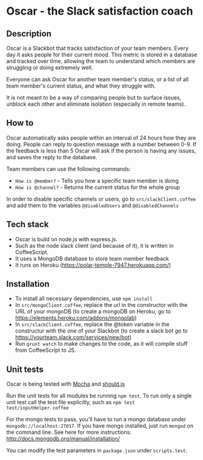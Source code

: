 # Oscar - the Slack satisfaction coach

## Description

Oscar is a Slackbot that tracks satisfaction of your team members. Every day it asks people for their current mood. This metric is stored in a database and tracked over time, allowing the team to understand which members are struggling or doing extremely well.

Everyone can ask Oscar for another team member's status, or a list of all team member's current status, and what they struggle with.

It is not meant to be a way of comparing people but to surface issues, unblock each other and eliminate isolation (especially in remote teams).

## How to

Oscar automatically asks people within an interval of 24 hours how they are doing. People can reply to question message with a number between 0-9. If the feedback is less than 5 Oscar will ask if the person is having any issues, and saves the reply to the database.

Team members can use the following commands:
- `How is @member?` - Tells you how a specific team member is doing
- `How is @channel?` - Returns the current status for the whole group

In order to disable specific channels or users, go to `src/slackClient.coffee` and add them to the variables `@disabledUsers` and `@disabledChannels`

## Tech stack

- Oscar is build on node.js with express.js.
- Such as the node slack client (and because of it), it is written in CoffeeScript.
- It uses a MongoDB database to store team member feedback
- It runs on Heroku (https://polar-temple-7947.herokuapp.com/)

## Installation

- To install all necessary dependencies, use `npm install`
- In `src/mongoClient.coffee`, replace the url in the constructor with the URL of your mongoDB (to create a mongoDB on Heroku, go to https://elements.heroku.com/addons/mongolab)
- In `src/slackClient.coffee`, replace the @token variable in the constructur with the one of your Slackbot (to create a slack bot go to https://yourteam.slack.com/services/new/bot)
- Run `grunt watch` to make changes to the code, as it will compile stuff from CoffeeScript to JS.

## Unit tests

Oscar is being tested with [Mocha](http://mochajs.org/) and [should.js](https://github.com/tj/should.js/)

Run the unit tests for all modules be running `npm test`.
To run only a single unit test call the test file explicitly, such as `npm test test/inputHelper.coffee`

For the mongo tests to pass, you'll have to run a mongo database under `mongodb://localhost:27017`. If you have mongo installed, just run `mongod` on the command line.
See here for more instructions: http://docs.mongodb.org/manual/installation/

You can modify the test parameters in `package.json` under `scripts.test`.